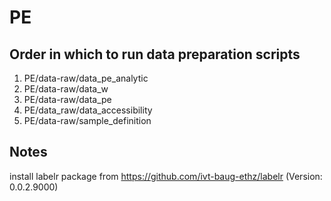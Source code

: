 # PE

## Order in which to run data preparation scripts

1. PE/data-raw/data_pe_analytic
2. PE/data-raw/data_w
3. PE/data-raw/data_pe
4. PE/data_raw/data_accessibility
5. PE/data-raw/sample_definition


## Notes

install labelr package from https://github.com/ivt-baug-ethz/labelr (Version: 0.0.2.9000)
